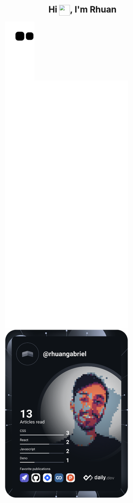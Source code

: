 <h1 align="center">Hi <img src="https://camo.githubusercontent.com/e8e7b06ecf583bc040eb60e44eb5b8e0ecc5421320a92929ce21522dbc34c891/68747470733a2f2f6d656469612e67697068792e636f6d2f6d656469612f6876524a434c467a6361737252346961377a2f67697068792e676966" height="35" width="35" align="center" />, I'm Rhuan</h1>

<img src="https://raw.githubusercontent.com/rhuangabrielsantos/rhuangabrielsantos/output/github-contribution-grid-snake.svg" align="center" />

<div>
  <img src="https://github.com/rhuangabrielsantos/rhuangabrielsantos/blob/master/github-metrics.svg" alt="metric's" width="400" />
  <img src="https://github.com/rhuangabrielsantos/rhuangabrielsantos/blob/master/devcard.svg" width="400" alt="Rhuan Gabriel's Dev Card" align="top" />
</div>
